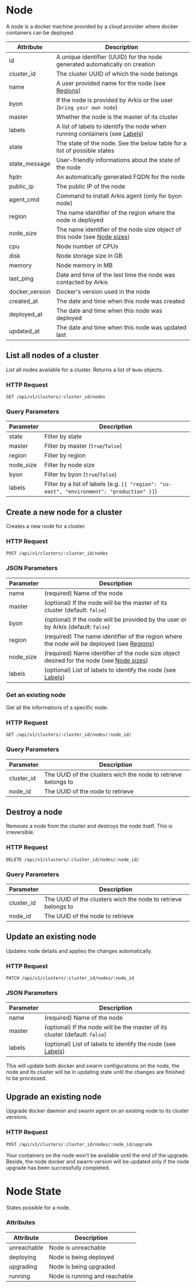 # Node

A node is a docker machine provided by a cloud provider where docker containers
can be deployed.

Attribute   | Description
----------- | -----------
id          | A unique identifier (UUID) for the node generated automatically on creation
cluster_id  | The cluster UUID of which the node belongs
name        | A user provided name for the node (see [Regions](/#regions))
byon        | If the node is provided by Arkis or the user (`bring your own node`)
master      | Whether the node is the master of its cluster
labels      | A list of labels to identify the node when running containers (see [Labels](/#labels))
state       | The state of the node. See the below table for a list of possible states
state_message | User-friendly informations about the state of the node
fqdn        | An automatically generated FQDN for the node
public_ip   | The public IP of the node
agent_cmd   | Command to install Arkis agent (only for byon node)
region      | The name identifier of the region where the node is deployed
node_size   | The name identifier of the node size object of this node (see [Node sizes](/#node-sizes))
cpu         | Node number of CPUs
disk        | Node storage size in GB
memory      | Node memory in MB
last_ping   | Date and time of the last time the node was contacted by Arkis
docker_version | Docker's version used in the node
created_at  | The date and time when this node was created
deployed_at | The date and time when this node was deployed
updated_at  | The date and time when this node was updated last

## List all nodes of a cluster

List all nodes available for a cluster. Returns a list of `Node` objects.

### HTTP Request

`GET /api/v1/clusters/:cluster_id/nodes`

### Query Parameters

Parameter   | Description
----------- | -----------
state       | Filter by state
master      | Filter by master (`true`/`false`)
region      | Filter by region
node_size   | Filter by node size
byon        | Filter by byon (`true`/`false`)
labels      | Filter by a list of labels (e.g. `[{ "region": "us-east", "environment": "production" }]`)

## Create a new node for a cluster

Creates a new node for a cluster.

### HTTP Request

`POST /api/v1/clusters/:cluster_id/nodes`

### JSON Parameters

Parameter | Description
--------- | -----------
name | (required) Name of the node
master | (optional) If the node will be the master of its cluster (default: `false`)
byon | (optional) If the node will be provided by the user or by Arkis (default: `false`)
region | (required) The name identifier of the region where the node will be deployed (see [Regions](/#regions))
node_size | (required) Name identifier of the node size object desired for the node (see [Node sizes](/#node-sizes))
labels | (optional) List of labels to identify the node (see [Labels](/#labels))

### Get an existing node

Get all the informations of a specific node.

### HTTP Request

`GET /api/v1/clusters/:cluster_id/nodes/:node_id/`

### Query Parameters

Parameter  | Description
---------- | -----------
cluster_id | The UUID of the clusters wich the node to retrieve belongs to
node_id    | The UUID of the node to retrieve

## Destroy a node

Removes a node from the cluster and destroys the node itself. This is irreversible.

### HTTP Request

`DELETE /api/v1/clusters/:cluster_id/nodes/:node_id/`

### Query Parameters

Parameter  | Description
---------- | -----------
cluster_id | The UUID of the clusters wich the node to retrieve belongs to
node_id    | The UUID of the node to retrieve

## Update an existing node

Updates node details and applies the changes automatically.

### HTTP Request

`PATCH /api/v1/clusters/:cluster_id/nodes/:node_id`

### JSON Parameters

Parameter | Description
--------- | -----------
name | (required) Name of the node
master | (optional) If the node will be the master of its cluster (default: `false`)
labels | (optional) List of labels to identify the node (see [Labels](/#labels))

<aside class="warning">
This will update both docker and swarm configurations on the node, the node and its cluster
will be in updating state until the changes are finished to be processed.
</aside>

## Upgrade an existing node

Upgrade docker daemon and swarm agent on an existing node to its cluster versions.

### HTTP Request

`POST /api/v1/clusters/:cluster_id/nodes/:node_id/upgrade`

<aside class="warning">
Your containers on the node won't be available until the end of the upgrade.
Beside, the node docker and swarm version will be updated only if the node
upgrade has been successfully completed.
</aside>

# Node State

States possible for a node.

### Attributes

Attribute   | Description
----------- | -----------
unreachable | Node is unreachable
deploying | Node is being deployed
upgrading | Node is being upgraded
running | Node is running and reachable
